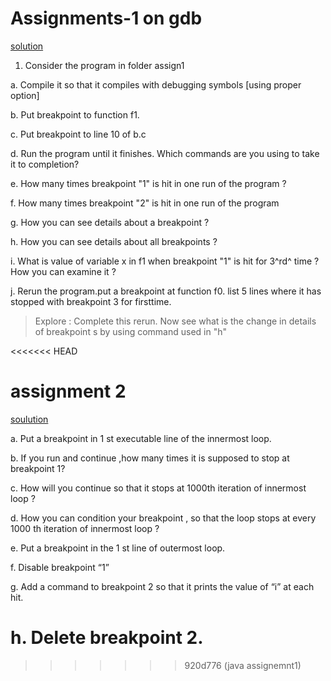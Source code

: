 # Assignments-1 on gdb
[solution](./Assignments/assign1/solutions.md)

1.  Consider the program in folder assign1

<!-- -->

a.  Compile it so that it compiles with debugging symbols \[using proper
    option\]

b.  Put breakpoint to function f1.

c.  Put breakpoint to line 10 of b.c

d.  Run the program until it finishes. Which commands are you using to
    take it to completion?

e.  How many times breakpoint "1" is hit in one run of the program ?

f.  How many times breakpoint "2" is hit in one run of the program

g.  How you can see details about a breakpoint ?

h.  How you can see details about all breakpoints ?

i.  What is value of variable x in f1 when breakpoint "1" is hit for
    3^rd^ time ? How you can examine it ?

j.  Rerun the program.put a breakpoint at function f0. list 5 lines
    where it has stopped with breakpoint 3 for firsttime.

> Explore : Complete this rerun. Now see what is the change in details
> of breakpoint s by using command used in "h"

<<<<<<< HEAD
# assignment 2
[soulution](./Assignments/assign2/solutions.md)

a. Put a breakpoint in 1 st executable line of the innermost loop.

b. If you run and continue ,how many times it is supposed to stop at breakpoint 1?

c. How will you continue so that it stops at 1000th iteration of innermost loop ?

d. How you can condition your breakpoint , so that the loop stops at every 1000 th iteration of innermost loop ?

e. Put a breakpoint in the 1 st line of outermost loop.

f. Disable breakpoint “1”

g. Add a command to breakpoint 2 so that it prints the value of “i” at each hit.

h. Delete breakpoint 2.
=======

>>>>>>> 920d776 (java assignemnt1)
